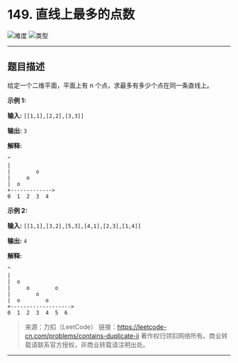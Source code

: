 # 149. 直线上最多的点数

![难度](https://img.shields.io/badge/难度-困难-red.svg?logo=leetcode&style=flat)  ![类型](https://img.shields.io/badge/类型-查找表-violet.svg?style=flat)

---

## 题目描述

给定一个二维平面，平面上有 n 个点，求最多有多少个点在同一条直线上。

**示例 1:**

 **输入:** `[[1,1],[2,2],[3,3]]`

**输出:** `3`

**解释:**

```
^
|
|        o
|     o
|  o  
+------------->
0  1  2  3  4
```

**示例 2:**

**输入:** `[[1,1],[3,2],[5,3],[4,1],[2,3],[1,4]]`

**输出:** `4`

**解释:**

```
^
|
|  o
|     o        o
|        o
|  o        o
+------------------->
0  1  2  3  4  5  6
```

> 来源：力扣（LeetCode）
链接：https://leetcode-cn.com/problems/contains-duplicate-ii
著作权归领扣网络所有。商业转载请联系官方授权，非商业转载请注明出处。

---
